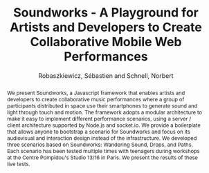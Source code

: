--- 
title: "Soundworks - A Playground for Artists and Developers to Create Collaborative Mobile Web Performances" 
abstract: "We present Soundworks, a Javascript framework that enables artists and developers to create collaborative music performances where a group of participants distributed in space use their smartphones to generate sound and light through touch and motion. The framework adopts a modular architecture to make it easy to implement different performance scenarios, using a server / client architecture supported by Node.js and socket.io. We provide a boilerplate that allows anyone to bootstrap a scenario for Soundworks and focus on its audiovisual and interaction design instead of the infrastructure. We developed three scenarios based on Soundworks: Wandering Sound, Drops, and Paths. Each scenario has been tested multiple times with teenagers during workshops at the Centre Pompidou's Studio 13/16 in Paris. We present the results of these live tests." 
address: "Paris" 
author: "Robaszkiewicz, Sébastien and Schnell, Norbert"
webAuthor: "Sébastien Robaszkiewicz, Norbert Schnell" 
booktitle: "Proceedings of the International Web Audio Conference" 
editor: "Goldszmidt, Samuel and Schnell, Norbert and Saiz, Victor and Matuszewski, Benjamin" 
month: "Proceedings of the International Web Audio Conference"
pages: "" 
publisher: "IRCAM" 
series: "WAC '15"
track: "Poster"  
year: "2015" 
id: "2015_EA_30" 
tags: year2015
media: none 
pdflink: /_data/papers/pdf/2015/2015_30.pdf
ISSN: 2663-5844
---